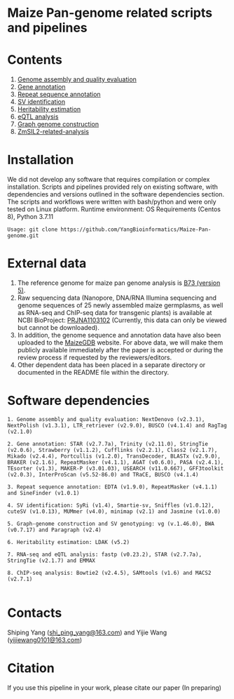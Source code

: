 # Maize Pan-genome related scripts and pipelines
# Contents
1. [Genome assembly and quality evaluation](genome-assembly/README.md)
2. [Gene annotation](gene-prediction/README.md)
3. [Repeat sequence annotation](TE-annotation/README.md)
4. [SV identification](SV-identification-genotyping/README.md)
5. [Heritability estimation](heritability-estimation/README.md)
6. [eQTL analysis](eQTL-analysis/README.md)
7. [Graph genome construction](graph-genome-construction/README.md)
8. [ZmSIL2-related-analysis](ZmSIL2-related-analysis/README.md)
# Installation
We did not develop any software that requires compilation or complex installation. Scripts and pipelines provided rely on existing software, with dependencies and versions outlined in the software dependencies section.
The scripts and workflows were written with bash/python and were only tested on Linux platform.
Runtime environment: OS Requirements (Centos 8), Python 3.7.11
```
Usage: git clone https://github.com/YangBioinformatics/Maize-Pan-genome.git
```
# External data
1. The reference genome for maize pan genome analysis is [B73 (version 5)](https://download.maizegdb.org/Zm-B73-REFERENCE-NAM-5.0/).
2. Raw sequencing data (Nanopore, DNA/RNA Illumina sequencing and genome sequences of 25 newly assembled maize germplasms, as well as RNA-seq and ChIP-seq data for transgenic plants) is available at NCBI BioProject: [PRJNA1103102](https://dataview.ncbi.nlm.nih.gov/object/PRJNA1103102?reviewer=lh8b609gr4nu5763dvvqduask8) (Currently, this data can only be viewed but cannot be downloaded). 
3. In addition, the genome sequence and annotation data have also been uploaded to the [MaizeGDB](https://www.maizegdb.org/) website. For above data, we will make them publicly available immediately after the paper is accepted or during the review process if requested by the reviewers/editors. 
4. Other dependent data has been placed in a separate directory or documented in the README file within the directory.

# Software dependencies
```
1. Genome assembly and quality evaluation: NextDenovo (v2.3.1), NextPolish (v1.3.1), LTR_retriever (v2.9.0), BUSCO (v4.1.4) and RagTag (v2.1.0)

2. Gene annotation: STAR (v2.7.7a), Trinity (v2.11.0), StringTie (v2.0.6), Strawberry (v1.1.2), Cufflinks (v2.2.1), Class2 (v2.1.7), Mikado (v2.4.4), Portcullis (v1.2.0), TransDecoder, BLASTx (v2.9.0), BRAKER (v2.1.6), RepeatMasker (v4.1.1), AGAT (v0.6.0), PASA (v2.4.1), TEsorter (v1.3), MAKER-P (v3.01.03), USEARCH (v11.0.667), GFF3toolkit (v2.0.3), InterProScan (v5.52-86.0) and TRaCE, BUSCO (v4.1.4)
 
3. Repeat sequence annotation: EDTA (v1.9.0), RepeatMasker (v4.1.1) and SineFinder (v1.0.1)
 
4. SV identification: SyRi (v1.4), Smartie-sv, Sniffles (v1.0.12), cuteSV (v1.0.13), MUMmer (v4.0), minimap (v2.1) and Jasmine (v1.0.0)
 
5. Graph-genome construction and SV genotyping: vg (v.1.46.0), BWA (v0.7.17) and Paragraph (v2.4) 
 
6. Heritability estimation: LDAK (v5.2)

7. RNA-seq and eQTL analysis: fastp (v0.23.2), STAR (v2.7.7a), StringTie (v2.1.7) and EMMAX 

8. ChIP-seq analysis: Bowtie2 (v2.4.5), SAMtools (v1.6) and MACS2 (v2.7.1)
 
```
# Contacts
Shiping Yang (shi_ping_yang@163.com) and Yijie Wang (yijiewang0101@163.com)

# Citation
If you use this pipeline in your work, please citate our paper (In preparing)